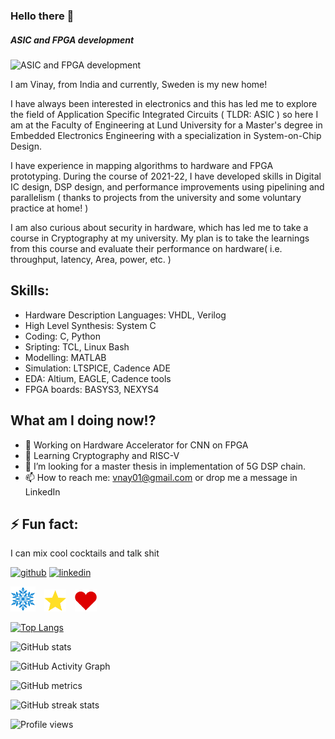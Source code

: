 
### Hello there 👋 
##### ASIC and FPGA development
![ASIC and FPGA development](https://media-exp1.licdn.com/dms/image/C4D16AQGAXwuPyyeMGQ/profile-displaybackgroundimage-shrink_350_1400/0/1651191608942?e=1672876800&v=beta&t=Qe56jDIxVTYjnwq3b2OmTLLHkJjj8Qf5D8WnaR4l3yk)

I am Vinay, from India and currently, Sweden is my new home! 

I have always been interested in electronics and this has led me to explore the field of Application Specific Integrated Circuits ( TLDR:  ASIC ) so here I am at the Faculty of Engineering at Lund University for a Master's degree in Embedded Electronics Engineering with a specialization in System-on-Chip Design.

I have experience in mapping algorithms to hardware and FPGA prototyping. 
During the course of 2021-22, I have developed skills in Digital IC design, DSP design, and performance improvements using pipelining and parallelism ( thanks to projects from the university and some voluntary practice at home! ) 


I am also curious about security in hardware, which has led me to take a course in Cryptography at my university. My plan is to take the learnings from this course and evaluate their performance on hardware( i.e. throughput, latency, Area, power, etc. )

## Skills: 
-  Hardware Description Languages: VHDL, Verilog
- High Level Synthesis: System C
- Coding: C, Python
- Sripting: TCL, Linux Bash
- Modelling: MATLAB
- Simulation: LTSPICE, Cadence ADE
- EDA: Altium, EAGLE, Cadence tools
- FPGA boards: BASYS3, NEXYS4

## What am I doing now!?

- 🔭 Working on Hardware Accelerator for CNN on FPGA 
- 🌱 Learning Cryptography and RISC-V 
- 👯 I’m looking for a master thesis in implementation of 5G DSP chain. 
- 📫 How to reach me: vnay01@gmail.com or drop me a message in LinkedIn

## ⚡ Fun fact: 
I can mix cool cocktails and talk shit 


[<img src='https://cdn.jsdelivr.net/npm/simple-icons@3.0.1/icons/github.svg' alt='github' height='40'>](https://github.com/vnay01)  [<img src='https://cdn.jsdelivr.net/npm/simple-icons@3.0.1/icons/linkedin.svg' alt='linkedin' height='40'>](https://www.linkedin.com/in/vnay01/)  

<a href='https://archiveprogram.github.com/'><img src='https://raw.githubusercontent.com/acervenky/animated-github-badges/master/assets/acbadge.gif' width='40' height='40'></a> <a href='https://stars.github.com/'><img src='https://raw.githubusercontent.com/acervenky/animated-github-badges/master/assets/starbadge.gif' width='35' height='35'></a> <a href='https://docs.github.com/en/github/supporting-the-open-source-community-with-github-sponsors'><img src='https://raw.githubusercontent.com/acervenky/animated-github-badges/master/assets/sponsorbadge.gif' width='35' height='35'></a> 

[![Top Langs](https://github-readme-stats.vercel.app/api/top-langs/?username=vnay01)](https://github.com/anuraghazra/github-readme-stats)

![GitHub stats](https://github-readme-stats.vercel.app/api?username=vnay01&show_icons=true&count_private=true)  

![GitHub Activity Graph](https://activity-graph.herokuapp.com/graph?username=vnay01)  

![GitHub metrics](https://metrics.lecoq.io/vnay01)  

![GitHub streak stats](https://github-readme-streak-stats.herokuapp.com/?user=vnay01)  

![Profile views](https://gpvc.arturio.dev/vnay01)  
